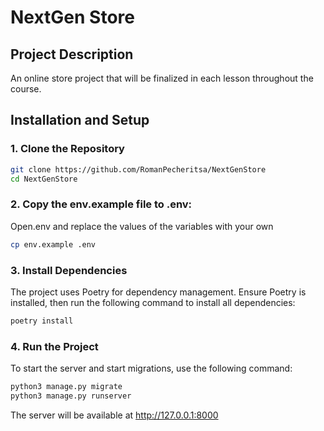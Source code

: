 # NextGen Store

## Project Description

An online store project that will be finalized in each lesson throughout the course.

## Installation and Setup

### 1. Clone the Repository

```bash
git clone https://github.com/RomanPecheritsa/NextGenStore
cd NextGenStore
```
### 2. Copy the env.example file to .env:

Open.env and replace the values of the variables with your own

```bash
cp env.example .env
```

### 3. Install Dependencies
The project uses Poetry for dependency management. Ensure Poetry is installed, then run the following command to install all dependencies:
```bash
poetry install
```
### 4. Run the Project
To start the server and start migrations, use the following command:
```bash
python3 manage.py migrate
python3 manage.py runserver
```
The server will be available at http://127.0.0.1:8000
